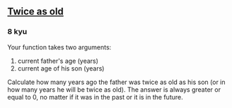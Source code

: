 <h2><a href=https://www.codewars.com/kata/5b853229cfde412a470000d0/train/python target="_blank">Twice as old</a></h2><h3>8 kyu</h3><p>Your function takes two arguments:</p><ol><li>current father's age (years)</li><li>current age of his son (years)</li></ol><p>Сalculate how many years ago the father was twice as old as his son (or in how many years he will be twice as old). The answer is always greater or equal to 0, no matter if it was in the past or it is in the future.</p>